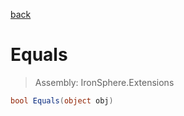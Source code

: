 ﻿

[back](/IronSphere.Extensions/types/GenericArrayExtension)

# Equals

> Assembly: IronSphere.Extensions

```csharp
bool Equals(object obj)
```



 